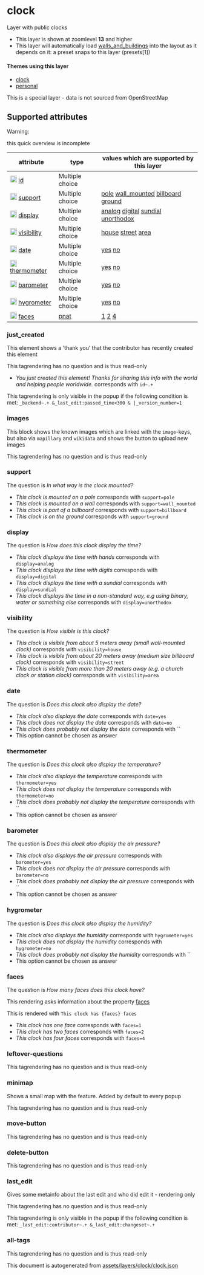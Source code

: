 [//]: # (WARNING: this file is automatically generated. Please find the sources at the bottom and edit those sources)

 clock 
=======





Layer with public clocks






  - This layer is shown at zoomlevel **13** and higher
  - This layer will automatically load  [walls_and_buildings](./walls_and_buildings.md)  into the layout as it depends on it:  a preset snaps to this layer (presets[1])




#### Themes using this layer 





  - [clock](https://mapcomplete.org/clock)
  - [personal](https://mapcomplete.org/personal)


This is a special layer - data is not sourced from OpenStreetMap



 Supported attributes 
----------------------



Warning: 

this quick overview is incomplete



attribute | type | values which are supported by this layer
----------- | ------ | ------------------------------------------
[<img src='https://mapcomplete.org/assets/svg/statistics.svg' height='18px'>](https://taginfo.openstreetmap.org/keys/id#values) [id](https://wiki.openstreetmap.org/wiki/Key:id) | Multiple choice | 
[<img src='https://mapcomplete.org/assets/svg/statistics.svg' height='18px'>](https://taginfo.openstreetmap.org/keys/support#values) [support](https://wiki.openstreetmap.org/wiki/Key:support) | Multiple choice | [pole](https://wiki.openstreetmap.org/wiki/Tag:support%3Dpole) [wall_mounted](https://wiki.openstreetmap.org/wiki/Tag:support%3Dwall_mounted) [billboard](https://wiki.openstreetmap.org/wiki/Tag:support%3Dbillboard) [ground](https://wiki.openstreetmap.org/wiki/Tag:support%3Dground)
[<img src='https://mapcomplete.org/assets/svg/statistics.svg' height='18px'>](https://taginfo.openstreetmap.org/keys/display#values) [display](https://wiki.openstreetmap.org/wiki/Key:display) | Multiple choice | [analog](https://wiki.openstreetmap.org/wiki/Tag:display%3Danalog) [digital](https://wiki.openstreetmap.org/wiki/Tag:display%3Ddigital) [sundial](https://wiki.openstreetmap.org/wiki/Tag:display%3Dsundial) [unorthodox](https://wiki.openstreetmap.org/wiki/Tag:display%3Dunorthodox)
[<img src='https://mapcomplete.org/assets/svg/statistics.svg' height='18px'>](https://taginfo.openstreetmap.org/keys/visibility#values) [visibility](https://wiki.openstreetmap.org/wiki/Key:visibility) | Multiple choice | [house](https://wiki.openstreetmap.org/wiki/Tag:visibility%3Dhouse) [street](https://wiki.openstreetmap.org/wiki/Tag:visibility%3Dstreet) [area](https://wiki.openstreetmap.org/wiki/Tag:visibility%3Darea)
[<img src='https://mapcomplete.org/assets/svg/statistics.svg' height='18px'>](https://taginfo.openstreetmap.org/keys/date#values) [date](https://wiki.openstreetmap.org/wiki/Key:date) | Multiple choice | [yes](https://wiki.openstreetmap.org/wiki/Tag:date%3Dyes) [no](https://wiki.openstreetmap.org/wiki/Tag:date%3Dno)
[<img src='https://mapcomplete.org/assets/svg/statistics.svg' height='18px'>](https://taginfo.openstreetmap.org/keys/thermometer#values) [thermometer](https://wiki.openstreetmap.org/wiki/Key:thermometer) | Multiple choice | [yes](https://wiki.openstreetmap.org/wiki/Tag:thermometer%3Dyes) [no](https://wiki.openstreetmap.org/wiki/Tag:thermometer%3Dno)
[<img src='https://mapcomplete.org/assets/svg/statistics.svg' height='18px'>](https://taginfo.openstreetmap.org/keys/barometer#values) [barometer](https://wiki.openstreetmap.org/wiki/Key:barometer) | Multiple choice | [yes](https://wiki.openstreetmap.org/wiki/Tag:barometer%3Dyes) [no](https://wiki.openstreetmap.org/wiki/Tag:barometer%3Dno)
[<img src='https://mapcomplete.org/assets/svg/statistics.svg' height='18px'>](https://taginfo.openstreetmap.org/keys/hygrometer#values) [hygrometer](https://wiki.openstreetmap.org/wiki/Key:hygrometer) | Multiple choice | [yes](https://wiki.openstreetmap.org/wiki/Tag:hygrometer%3Dyes) [no](https://wiki.openstreetmap.org/wiki/Tag:hygrometer%3Dno)
[<img src='https://mapcomplete.org/assets/svg/statistics.svg' height='18px'>](https://taginfo.openstreetmap.org/keys/faces#values) [faces](https://wiki.openstreetmap.org/wiki/Key:faces) | [pnat](../SpecialInputElements.md#pnat) | [1](https://wiki.openstreetmap.org/wiki/Tag:faces%3D1) [2](https://wiki.openstreetmap.org/wiki/Tag:faces%3D2) [4](https://wiki.openstreetmap.org/wiki/Tag:faces%3D4)




### just_created 



This element shows a 'thank you' that the contributor has recently created this element

This tagrendering has no question and is thus read-only





  - *You just created this element! Thanks for sharing this info with the world and helping people worldwide.*  corresponds with  `id~.+`


This tagrendering is only visible in the popup if the following condition is met: `_backend~.+ &_last_edit:passed_time<300 & |_version_number=1`



### images 



This block shows the known images which are linked with the `image`-keys, but also via `mapillary` and `wikidata` and shows the button to upload new images

This tagrendering has no question and is thus read-only





### support 



The question is  *In what way is the clock mounted?*





  - *This clock is mounted on a pole*  corresponds with  `support=pole`
  - *This clock is mounted on a wall*  corresponds with  `support=wall_mounted`
  - *This clock is part of a billboard*  corresponds with  `support=billboard`
  - *This clock is on the ground*  corresponds with  `support=ground`




### display 



The question is  *How does this clock display the time?*





  - *This clock displays the time with hands*  corresponds with  `display=analog`
  - *This clock displays the time with digits*  corresponds with  `display=digital`
  - *This clock displays the time with a sundial*  corresponds with  `display=sundial`
  - *This clock displays the time in a non-standard way, e.g using binary, water or something else*  corresponds with  `display=unorthodox`




### visibility 



The question is  *How visible is this clock?*





  - *This clock is visible from about 5 meters away (small wall-mounted clock)*  corresponds with  `visibility=house`
  - *This clock is visible from about 20 meters away (medium size billboard clock)*  corresponds with  `visibility=street`
  - *This clock is visible from more than 20 meters away (e.g. a church clock or station clock)*  corresponds with  `visibility=area`




### date 



The question is  *Does this clock also display the date?*





  - *This clock also displays the date*  corresponds with  `date=yes`
  - *This clock does not display the date*  corresponds with  `date=no`
  - *This clock does probably not display the date*  corresponds with  ``
  - This option cannot be chosen as answer




### thermometer 



The question is  *Does this clock also display the temperature?*





  - *This clock also displays the temperature*  corresponds with  `thermometer=yes`
  - *This clock does not display the temperature*  corresponds with  `thermometer=no`
  - *This clock does probably not display the temperature*  corresponds with  ``
  - This option cannot be chosen as answer




### barometer 



The question is  *Does this clock also display the air pressure?*





  - *This clock also displays the air pressure*  corresponds with  `barometer=yes`
  - *This clock does not display the air pressure*  corresponds with  `barometer=no`
  - *This clock does probably not display the air pressure*  corresponds with  ``
  - This option cannot be chosen as answer




### hygrometer 



The question is  *Does this clock also display the humidity?*





  - *This clock also displays the humidity*  corresponds with  `hygrometer=yes`
  - *This clock does not display the humidity*  corresponds with  `hygrometer=no`
  - *This clock does probably not display the humidity*  corresponds with  ``
  - This option cannot be chosen as answer




### faces 



The question is  *How many faces does this clock have?*

This rendering asks information about the property  [faces](https://wiki.openstreetmap.org/wiki/Key:faces) 

This is rendered with  `This clock has {faces} faces`





  - *This clock has one face*  corresponds with  `faces=1`
  - *This clock has two faces*  corresponds with  `faces=2`
  - *This clock has four faces*  corresponds with  `faces=4`




### leftover-questions 



This tagrendering has no question and is thus read-only





### minimap 



Shows a small map with the feature. Added by default to every popup

This tagrendering has no question and is thus read-only





### move-button 



This tagrendering has no question and is thus read-only





### delete-button 



This tagrendering has no question and is thus read-only





### last_edit 



Gives some metainfo about the last edit and who did edit it - rendering only

This tagrendering has no question and is thus read-only



This tagrendering is only visible in the popup if the following condition is met: `_last_edit:contributor~.+ &_last_edit:changeset~.+`



### all-tags 



This tagrendering has no question and is thus read-only

 

This document is autogenerated from [assets/layers/clock/clock.json](https://github.com/pietervdvn/MapComplete/blob/develop/assets/layers/clock/clock.json)
